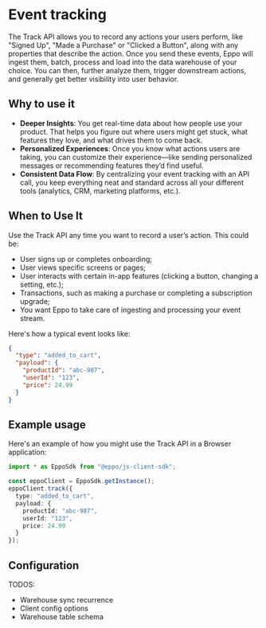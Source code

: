 # Event tracking

The Track API allows you to record any actions your users perform, like "Signed Up", "Made a Purchase" or "Clicked a Button",
along with any properties that describe the action. Once you send these events, Eppo will ingest them, batch, process and
load into the data warehouse of your choice. You can then, further analyze them, trigger downstream actions, and generally 
get better visibility into user behavior.

## Why to use it

* **Deeper Insights**: You get real-time data about how people use your product. That helps you figure out where users might get stuck, what features they love, and what drives them to come back.
* **Personalized Experiences**: Once you know what actions users are taking, you can customize their experience—like sending personalized messages or recommending features they’d find useful.
* **Consistent Data Flow**: By centralizing your event tracking with an API call, you keep everything neat and standard across all your different tools (analytics, CRM, marketing platforms, etc.).

## When to Use It

Use the Track API any time you want to record a user’s action. This could be:

* User signs up or completes onboarding;
* User views specific screens or pages;
* User interacts with certain in-app features (clicking a button, changing a setting, etc.);
* Transactions, such as making a purchase or completing a subscription upgrade;
* You want Eppo to take care of ingesting and processing your event stream.

Here's how a typical event looks like:

```json
{
  "type": "added_to_cart",
  "payload": {
    "productId": "abc-987",
    "userId": "123",
    "price": 24.99
  }
}
```

## Example usage

Here's an example of how you might use the Track API in a Browser application:

```typescript
import * as EppoSdk from "@eppo/js-client-sdk";

const eppoClient = EppoSdk.getInstance();
eppoClient.track({
  type: "added_to_cart",
  payload: {
    productId: "abc-987",
    userId: "123",
    price: 24.99
  }
});
```

## Configuration

TODOS:
* Warehouse sync recurrence
* Client config options
* Warehouse table schema
